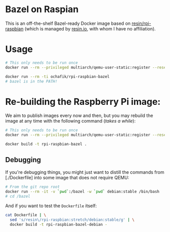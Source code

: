 # Bazel on Raspian

This is an off-the-shelf Bazel-ready Docker image based on
[resin/rpi-raspbian](https://hub.docker.com/r/resin/rpi-raspbian/)
(which is managed by [resin.io](https://resin.io), with whom I have no
affiliation).

# Usage

```bash
# This only needs to be run once
docker run --rm --privileged multiarch/qemu-user-static:register --reset

docker run --rm -ti ochafik/rpi-raspbian-bazel
# bazel is in the PATH!
```

# Re-building the Raspberry Pi image:

We aim to publish images every now and then, but you may rebuild the image at 
any time with the following command (*takes a while*):

```bash
# This only needs to be run once
docker run --rm --privileged multiarch/qemu-user-static:register --reset

docker build -t rpi-raspbian-bazel .
```

## Debugging

If you're debugging things, you might just want to distill the commands from 
[./Dockerfile] into some image that does not require QEMU:

```bash
# From the git repo root
docker run --rm -it -v `pwd`:/bazel -w `pwd` debian:stable /bin/bash
# cd /bazel
```

And if you want to test the `Dockerfile` itself:

```bash
cat Dockerfile | \
  sed 's/resin\/rpi-raspbian:stretch/debian:stable/g' | \
  docker build -t rpi-raspbian-bazel-debian -
```
